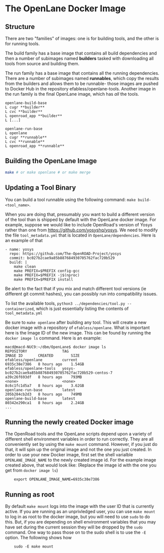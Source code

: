 # The OpenLane Docker Image
## Structure

There are two "families" of images: one is for building tools, and the other is for running tools.

The build family has a base image that contains all build dependencies and then a number of subimages named **builders** tasked with downloading all tools from source and building them.

The run family has a base image that contains all the running dependencies. There are a number of subimages named **runnables**, which copy the results from the builders and allows them to be runnable- those images are pushed to Docker Hub in the repository efabless/openlane-tools. Another image in the run family is the final OpenLane image, which has *all* the tools.

```
openlane-build-base
L cugr **builder**
L cvc **builder**
L openroad_app **builder**
L [...]

openlane-run-base
L openlane
L cugr **runnable**
L cvc **runnable**
L openroad_app **runnable**
```

## Building the OpenLane Image
```bash
make # or make openlane # or make merge
```

## Updating a Tool Binary

You can build a tool runnable using the following command: `make build-<tool_name>`.

When you are doing that, presumably you want to build a different version of the
tool than is shipped by default with the OpenLane docker image. For example, 
suppose we would like to include OpenRoad's version of Yosys rather than one
from https://github.com/yosyshq/yosys. We need to modify the file `tool_metadata.yml`
that is located in `OpenLane/dependencies`. Here is an example of that

```
- name: yosys
  repo: https://github.com/The-OpenROAD-Project/yosys
  commit: bc027b2cae9a85b887684930705762fac720b529
  build: |
    make clean
    make PREFIX=$PREFIX config-gcc
    make PREFIX=$PREFIX -j$(nproc)
    make PREFIX=$PREFIX install
```

Be alert to the fact that if you mix and match different tool versions
(ie different git commit hashes), you can possibly run into compatibility
issues.

To list the available tools, `python3 ../dependencies/tool.py --containerized`,
which is just essentially listing the contents of `tool_metadata.yml`

Be sure to `make openlane` after building any tool. This will create a new docker
image with a repository of `efabless/openlane`. What is important here is the
Image ID of the new image. This can be found by running the `docker image ls` command.
Here is an example:

```
macd@macd-NUC9:~/dbm/OpenLane$ docker image ls
REPOSITORY                TAG                                                               IMAGE ID       CREATED        SIZE
efabless/openlane         current                                                           6935c38e7386   8 hours ago    1.54GB
efabless/openlane-tools   yosys-bc027b2cae9a85b887684930705762fac720b529-centos-7           a39c26f693df   8 hours ago    793MB
<none>                    <none>                                                            8c6c1fc1d5a7   8 hours ago    3.62GB
openlane-run-base         latest                                                            205b284cb2d3   8 hours ago    749MB
openlane-build-base       latest                                                            80342e290ca1   8 hours ago    2.24GB
...
```

## Running the newly created Docker image

The OpenRoad tools and the OpenLane scripts depend upon a variety of different shell
environment variables in order to run correctly. They are all conveniently set by 
using the `make mount` command. However, if you just do that, it will spin up the
original image and not the one you just created. In order to use your new Docker
image, first set the shell varialble `OPENLANE_IMAGE_NAME` to the newly created
image id. For the example image created above, that would look like: (Replace
the image id with the one you get from `docker image ls`)

```
    export OPENLANE_IMAGE_NAME=6935c38e7386
```

## Running as root

By default `make mount` logs into the image with the user ID that is
currently active. If you are running as an unprivledged user, you can
use `make mount` to log in as root to the docker image, but you will
need to use `sudo` to do this. But, if you are depending on shell
environment variables that you may have set during the current session
they will be dropped by the `sudo` command. One way to pass those on
to the sudo shell is to use the `-E` option. The following shows how

```
    sudo -E make mount
```
